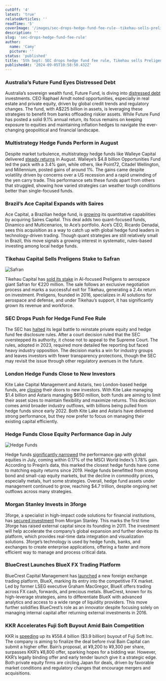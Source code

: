 ```yaml
---
cutOff: '4'
latest: 'true'
relatedArticles: ''
readTime: '5'
coverImage: '/images/sec-drops-hedge-fund-fee-rule--tikehau-sells-preligens-stake-b-cyOD.webp'
description: ''
slug: 'sec-drops-hedge-fund-fee-rule'
author:
  name: 'Camy'
  picture: ''
status: 'published'
title: '5th Sept: SEC drops hedge fund fee rule, Tikehau sells Preligens stake'
publishedAt: '2024-09-05T10:58:50.432Z'
---
```


### Australia’s Future Fund Eyes Distressed Debt

Australia’s sovereign wealth fund, Future Fund, is diving into [distressed debt](https://www.bnnbloomberg.ca/business/international/2024/09/04/australia-sovereign-wealth-fund-sees-13-billion-jump-in-assets/) investments. CEO Raphael Arndt noted opportunities, especially in real estate and private equity, driven by global credit trends and regulatory changes. The fund, with A$225 billion in assets, is leveraging these strategies to benefit from banks offloading riskier assets. While Future Fund has posted a solid 9.1% annual return, its focus remains on keeping exposure to equities and maintaining inflation hedges to navigate the ever-changing geopolitical and financial landscape.

### Multistrategy Hedge Funds Perform in August

Despite market turbulence, multistrategy hedge funds like Walleye Capital delivered [steady returns](https://www.bnnbloomberg.ca/investing/2024/09/04/multistrategy-hedge-funds-notch-steady-gains-despite-august-turmoil/) in August. Walleye’s $4.8 billion Opportunities Fund led the pack with a 3.4% gain, while others, like Point72, Citadel Wellington, and Millennium, posted gains of around 1%. The gains came despite volatility driven by concerns over a US recession and a rapid unwinding of the yen carry trade. This performance sets these funds apart from others that struggled, showing how varied strategies can weather tough conditions better than single-focused funds.

### Brazil’s Ace Capital Expands with Saires

Ace Capital, a Brazilian hedge fund, is [growing](https://www.bnnbloomberg.ca/business/company-news/2024/09/04/brazil-hedge-fund-ace-capital-buys-quant-firm-saires-capital/) its quantitative capabilities by acquiring Saires Capital. This deal adds two quant-focused funds, Dinamico and Multicenarios, to Ace’s portfolio. Ace’s CEO, Ricardo Denadai, sees this acquisition as a way to catch up with global hedge fund leaders in technology-driven trading. Though quant strategies are still relatively small in Brazil, this move signals a growing interest in systematic, rules-based investing among local hedge funds.

### Tikehau Capital Sells Preligens Stake to Safran

![Safran](/images/sec-drops-hedge-fund-fee-rule--tikehau-sells-preligens-stake-a-UyNj.webp)

Tikehau Capital has [sold its stake](https://www.privateequitywire.co.uk/tikehau-capital-completes-e220m-sale-of-preligens-stake-to-safran/) in AI-focused Preligens to aerospace giant Safran for €220 million. The sale follows an exclusive negotiation process and marks a successful exit for Tikehau, generating a 2.4x return on investment. Preligens, founded in 2016, specializes in AI solutions for aerospace and defense, and under Tikehau’s support, it has significantly grown its revenue and workforce.

### SEC Drops Push for Hedge Fund Fee Rule

The SEC has [halted](https://www.bnnbloomberg.ca/business/company-news/2024/09/04/sec-ends-legal-push-to-revive-hedge-fund-fee-disclosure-rule/) its legal battle to reinstate private equity and hedge fund fee disclosure rules. After a court decision ruled that the SEC overstepped its authority, it chose not to appeal to the Supreme Court. The rules, adopted in 2023, required more detailed fee reporting but faced heavy industry opposition. The decision marks a win for industry groups and leaves investors with fewer transparency protections, though the SEC may revisit the issue through other regulatory avenues in the future.

### London Hedge Funds Close to New Investors

Kite Lake Capital Management and Astaris, two London-based hedge funds, are [closing](https://www.hedgeweek.com/london-hedge-funds-kite-lake-and-astaris-to-close-to-new-investors/) their doors to new investors. With Kite Lake managing $1.4 billion and Astaris managing $650 million, both funds are aiming to limit their asset sizes to maintain flexibility and maximize returns. This decision comes amid broader industry outflows, with billions being pulled from hedge funds since early 2022. Both Kite Lake and Astaris have delivered strong performance, but they now prefer to focus on managing their existing capital efficiently.

### Hedge Funds Close Equity Performance Gap in July

![Hedge Funds](/images/sec-drops-hedge-fund-fee-rule--tikehau-sells-preligens-stake-b-c4OD.webp)

Hedge funds [significantly narrowed](https://www.hedgeweek.com/hedge-funds-narrow-global-equities-performance-gap-in-july/) the performance gap with global equities in July, coming within 0.17% of the MSCI World Index’s 1.78% gain. According to Preqin’s data, this marked the closest hedge funds have come to matching equity returns since 2019. Hedge funds benefitted from strong bond and small-cap equity markets, but the decline in commodity prices, especially metals, hurt some strategies. Overall, hedge fund assets under management continued to grow, reaching $4.7 trillion, despite ongoing net outflows across many strategies.

### Morgan Stanley Invests in 3forge

3forge, a specialist in high-impact code solutions for financial institutions, has [secured investment](https://www.hedgeweek.com/3forge-secures-morgan-stanley-investment/) from Morgan Stanley. This marks the first time 3forge has raised external capital since its founding in 2011. The investment will help accelerate the company’s global expansion and further develop its platform, which provides real-time data integration and visualization solutions. 3forge’s technology is used by hedge funds, banks, and exchanges to create enterprise applications, offering a faster and more efficient way to manage and process critical data.

### BlueCrest Launches BlueX FX Trading Platform

BlueCrest Capital Management has [launched](https://www.hedgeweek.com/bluecrest-launches-fx-trading-platform-bluex/) a new foreign exchange trading platform, BlueX, marking its entry into the competitive FX market. Led by former LSEG executive Graham MacGregor, BlueX offers trading across FX cash, forwards, and precious metals. BlueCrest, known for its high-leverage strategies, aims to differentiate BlueX with advanced analytics and access to a wide range of liquidity providers. This move further solidifies BlueCrest’s role as an innovator despite focusing solely on managing internal capital after returning external investments in 2016.

### KKR Accelerates Fuji Soft Buyout Amid Bain Competition

KKR is [speeding](https://www.bnnbloomberg.ca/business/international/2024/09/04/kkr-said-to-speed-up-tender-offer-for-fuji-soft-to-fend-off-bain/) up its ¥558.4 billion ($3.9 billion) buyout of Fuji Soft Inc. The company is aiming to finalize the deal before rival Bain Capital can submit a higher offer. Bain’s proposal, at ¥9,200 to ¥9,300 per share, surpasses KKR’s ¥8,800 offer, sparking hopes for a bidding war. However, KKR’s legally binding offer and early tender launch give it a strategic edge. Both private equity firms are circling Japan for deals, driven by favorable market conditions and regulatory changes that encourage mergers and acquisitions.